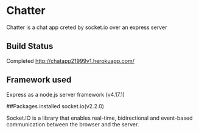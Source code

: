 # Chatter

Chatter is a chat app creted by socket.io over an express server

## Build Status
Completed
http://chatapp21999v1.herokuapp.com/

## Framework used
Express as a node.js server framework (v4.17.1)


##Packages installed
socket.io(v2.2.0)

Socket.IO is a library that enables real-time, bidirectional and event-based communication between the browser and the server.



